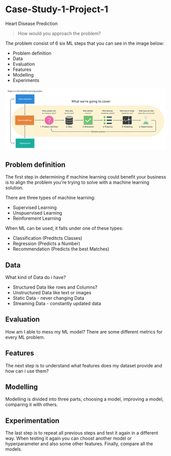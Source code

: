 # Case-Study-1-Project-1
Heart Disease Prediction

> How would you approach the problem?
> 
The problem consist of 6 six ML steps that you can see in the image below:
> 
 - Problem definition
 - Data
 - Evaluation
 - Features
 - Modelling
 - Experiments

<img title="a title" alt="Alt text" src="1_Gf0bWgr2wst9A1XR5gakLg.png">

## Problem definition

The first step in determining if machine learning could benefit your business is to align the problem you're trying to solve with a machine learning solution.

There are three types of machine learning:
 - Supervised Learning
 - Unspuervised Learning
 - Reinforement Learning

When ML can be used, it falls under one of these types:
- Classification (Preditcts Classes)
- Regression     (Predicts a Number)
- Recommendation (Predicts the best Matches)


## Data

What kind of Data do i have? 
- Structured Data like rows and Columns?
- Unstructured Data like text or images
- Static Data - never changing Data
- Streaming Data - constantly updated data

## Evaluation

How am I able to mess my ML model? There are some different metrics for every ML problem.

## Features

The next step is to understand what features does my dataset provide and how can i use them?

## Modelling

Modelling is divided into three parts, choosing a model, improving a model, comparing it with others.

## Experimentation

The last step is to repeat all previous steps and test it again in a different way. When testing it again you can choost another model or hyperparameter and also some other features. 
Finally, compare all the models. 






